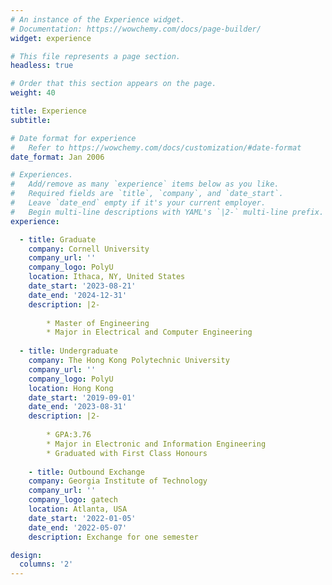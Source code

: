 ```yaml
---
# An instance of the Experience widget.
# Documentation: https://wowchemy.com/docs/page-builder/
widget: experience

# This file represents a page section.
headless: true

# Order that this section appears on the page.
weight: 40

title: Experience
subtitle:

# Date format for experience
#   Refer to https://wowchemy.com/docs/customization/#date-format
date_format: Jan 2006

# Experiences.
#   Add/remove as many `experience` items below as you like.
#   Required fields are `title`, `company`, and `date_start`.
#   Leave `date_end` empty if it's your current employer.
#   Begin multi-line descriptions with YAML's `|2-` multi-line prefix.
experience:

  - title: Graduate
    company: Cornell University
    company_url: ''
    company_logo: PolyU
    location: Ithaca, NY, United States
    date_start: '2023-08-21'
    date_end: '2024-12-31'
    description: |2-
        
        * Master of Engineering
        * Major in Electrical and Computer Engineering
    
  - title: Undergraduate
    company: The Hong Kong Polytechnic University
    company_url: ''
    company_logo: PolyU
    location: Hong Kong
    date_start: '2019-09-01'
    date_end: '2023-08-31'
    description: |2-
        
        * GPA:3.76
        * Major in Electronic and Information Engineering
        * Graduated with First Class Honours
    
    - title: Outbound Exchange
    company: Georgia Institute of Technology
    company_url: ''
    company_logo: gatech
    location: Atlanta, USA
    date_start: '2022-01-05'
    date_end: '2022-05-07'
    description: Exchange for one semester

design:
  columns: '2'
---
```


